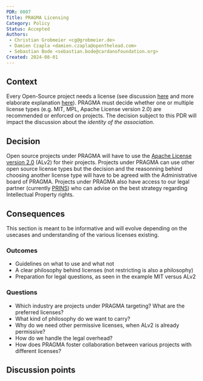 ```yaml
---
PDR: 0007
Title: PRAGMA Licensing
Category: Policy
Status: Accepted 
Authors:
 - Christian Grobmeier <cg@grobmeier.de>
 - Damien Czapla <damien.czapla@openthelead.com>
 - Sebastian Bode <sebastian.bode@cardanofoundation.org>
Created: 2024-08-01
---
```


## Context

Every Open-Source project needs a license (see discussion [here](https://opensource.stackexchange.com/questions/1720/what-can-i-assume-if-a-publicly-published-project-has-no-license) and more elaborate explanation [here](https://docs.github.com/en/repositories/managing-your-repositorys-settings-and-features/customizing-your-repository/licensing-a-repository#choosing-the-right-license)).
PRAGMA must decide whether one or multiple license types (e.g. MIT, MPL, Apache License version 2.0) are recommended or enforced on projects.
The decision subject to this PDR will impact the discussion about the *identity of the association*.

## Decision

Open source projects under PRAGMA will have to use the [Apache License version 2.0](https://www.apache.org/licenses/LICENSE-2.0) (ALv2) for their projects.
Projects under PRAGMA can use other open source license types but the decision and the reasonning behind choosing another license type will have to be agreed with the Administrative board of PRAGMA.
Projects under PRAGMA also have access to our legal partner (currently [PRINS](https://prins.swiss/en/)) who can advise on the best strategy regarding Intellectual Property rights.

## Consequences

This section is meant to be informative and will evolve depending on the usecases and understanding of the various licenses existing.
<!--- To do Christian: Rework that section to describe the types of protection that comes with use cases and licensing (copyleft) (copyright) and illustrate which types of licensing has which pros&cons for each situtation


Various Open Source Organizations solve this differently. 

- Apache Software Foundation: uses Apache License 2.0 exclusively.
- Free Software Foundation (FSF): GPL, LPGL, AGPL, FDL.
- Eclipse Foundation: EPL (others permitted with special approval)
- Mozilla Foundation: MPL mostly, but does not strictly enforce
- Linux Foundation: no licensing policy. 

Whether there is strict license enforcement or none at all, a foundation's face is shaped by it. 

For example, the FSF supports various solid political statements that can only be upheld with the licenses it provides. Other foundations check on enforcing a license so they know precisely about all legal implications. 
The Linux Foundation feels like a "Foundation to build Foundations," giving maximum freedom.

The following document outlines various aspects. 

### Enforcing single licenses

The ASF is very strict with a single license, the Apache License. Requiring all projects to use this license is not only because of the foundation's philosophy but also for other reasons.

- Legals and simplicity. When projects use only one license, the legal landscape 
  is often simplified. Everyone, including downstream users of PRAGMA, would need 
  to figure out exactly what to expect regarding rights and obligations. 
  Legal simplicity is also very business-friendly since auditors and advisors 
  will do less work to check the details.
- The Contributor License works well with the Apache License. All contributions 
  are easily applied to the Apache License.
- The risk of license incompatibility or conflicts can be handled very clearly. 
  Dependencies of dependencies may have licenses that the maintainer does not expect. 
  Using a single license, the foundation can create rulesets of what is safe and what is not.
- Avoiding fragmentation: Some PRAGMA projects could face problems in the future 
  when operating with other projects that use different licenses.
- Predictable: PRAGMA would create a predictable environment for contributors and 
  users by enforcing a single license. Contributors know how their work is licensed,
  and users know about their obligations.
- Focus on innovation: with a clearly defined environment, PRAGMA would allow 
  developers to focus on innovation rather than legal aspects.
- Philosophic consistency: whatever philosophy PRAGMA will adopt, the single license 
  should reflect it and support it.

A document that shows how projects can use the Apache License was crafted at the ASF:
https://www.apache.org/legal/resolved.html

### Allowing a limited set of licenses for PRAGMA projects

The FSF allows multiple licenses, and this model could also work for PRAGMA. 
In that case, PRAGMA would require projects to adopt licenses from a limited list, like 3 or 4.

- Projects would be given more freedom to choose their license. 
  Some may choose MIT, some GPL. Since projects are more flexible, the contributor 
  base could grow since developers may find their preferred license supported.
- License complexity: allowing multiple licenses may introduce risks of license incompatibility. 
  It could become complicated if two projects use different licenses but wish to interoperate. 
  Analysis needs to be done for all the supported licenses.
- Legal overhead: PRAGMA's legal team, downstream users, and auditors will 
  need to understand the differences between the licenses and verify whether 
  there are conflicts. With a limited set of licenses this might be doable, 
  but so bigger the list of supported licenses grows, so more complicated it will become.
- Contributors will need to be aware of the license they are working on. With CLAs, 
  they would need to sign multiple CLAs, based on the project's license. 
  Contributors will need to understand the various aspects of the licenses.
- Every license has a philosophy behind it; PRAGMA would allow projects to experiment with these philosophies.
- Allowing multiple licenses will change PRAGMA's nuance and give it a flexible and inclusive nuance. 
  However,PRAGMA's foundation philosophy might be less clear about open-source principles.
- Community fragmentation: different licenses may create silos within the PRAGMA community.
- Project interoperability: making PRAGMA project depend on other PRAGMA projects will be harder.

### Allowing any license

The Linux Foundation does not restrict licenses.

- Projects need specific licenses, attract diverse contributors, and be free 
  to experiment as they like. New licenses might be adopted as soon as they are published.
- There is a high risk of license incompatibility. Because more licenses are needed, 
  interoperability is more challenging. 
- Legal risk for users: Downstream users, especially organizations, may face 
  legal uncertainty or danger when using PRAGMA projects. Businesses could avoid 
  PRAGMA projects because of the legal overhead of auditing.
- Strong silo creation for communities. Different licensing philosophies 
  (permissive versus copyleft) will create divisions in the PRAGMA community.
- It might be harder to foster a unified identity. PRAGMA's identity might be 
  harder to communicate, and the mission or philosophy might be driven in different 
  directions as projects choose different licenses. This could weaken the 
  PRAGMA brand and the ability to promote a unified version of open source.
- The same problems with CLAs might occur as with multiple licenses.
- Without a clear stance on licenses, industry stakeholders may find it challenging 
  to understand what PRAGMA stands for, which can impact trust and engagement.

### Example: MIT and ALv2

Both licenses, MIT and ALv2, are considered very similar. However, the 

ALv2 makes it very clear that you have a license to the code but not to the trademark. This avoids confusion about branding and protects the foundation and the project maintainers to retain control of their trademark.
The MIT license does not make this very clear. While it does not mean you can use trademarks, the lack of explicit language can lead to legal risks.

The ALv2 explicitly grants patents. It clarifies that contributors to the project are also licensing relevant patents they own to users.
MIT does not do that, and it is not considered an immediate risk for patent lawsuits. Still, it can leave users in more vulnerable positions, mainly if the code is later found to infringe a patent held by one of the contributors.

The ALv2 is more robust about US copyright law. It defines what a contribution is and what is granted, which better protects contributors and users.
The MIT license does not handle copyright matters that well. It usually works straightforwardly but leaves room for interpretation, especially in the US.

In this example, if a project needs to decide whether to use MIT or ALv2, there are most likely no reasons to choose MIT over ALv2, especially when copyright, trademarks, or patents are a concern. 

### Hypothetical Example: Patent Right Assignment

Imagine ACME contributes code to a PRAGMA project under the Apache License 2.0 (ALv2). By doing so, ACME automatically grants a patent license to anyone using that code. This protects PRAGMA and downstream users from patent lawsuits related to ACME's contribution.

Now consider another company, BETA, that holds a patent relevant to the same code but didn't contribute anything. Since BETA didn't contribute, users don't get any patent rights from them. If BETA's patent is infringed, they could still come after PRAGMA or its users.

The ALv2 protects against patent claims from contributors like ACME, but not from BETA. If PRAGMA used MIT, which does not include an explicit patent grant, our users would be more vulnerable to legal issues.

With MIT:

 - Developers (contributors) and users can both be sued in patent lawsuits.

With ALv2:

 - Developers (contributors) cannot later sue users for patent infringement on code they contributed.
 - A third party can sue developers (contributors) if the code infringes on their patents.
 - Users are protected from developers (contributors), but they can be sued by third parties like BETA.

 --> 

### Outcomes

- Guidelines on what to use and what not
- A clear philosophy behind licenses (not restricting is also a philosophy)
- Preparation for legal questions, as seen in the example MIT versus ALv2

### Questions

- Which industry are projects under PRAGMA targeting? What are the preferred licenses?
- What kind of philosophy do we want to carry?
- Why do we need other permissive licenses, when ALv2 is already permissive?
- How do we handle the legal overhead?
- How does PRAGMA foster collaboration between various projects with different licenses?

## Discussion points
<!-- Summarizes, a posteriori, the major discussion points that gravitates around the decision -->


